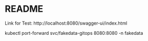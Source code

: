# README

Link for Test: http://localhost:8080/swagger-ui/index.html

kubectl port-forward svc/fakedata-gitops 8080:8080 -n fakedata
